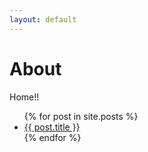 ```yaml
---
layout: default
---
```

# [](#header-2)About
Home!!
<ul>
  {% for post in site.posts %}
    <li>
      <a href="/amitoj-blogs{{ post.url }}">{{ post.title }}</a>
    </li>
  {% endfor %}
</ul>
